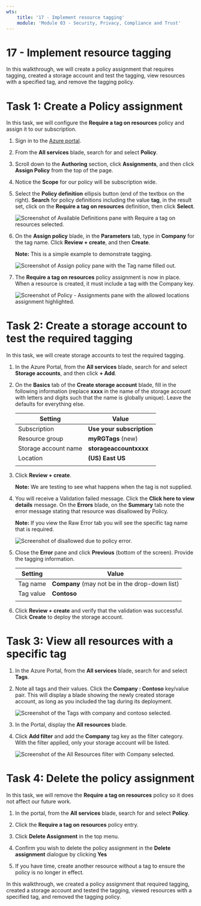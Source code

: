 ```yaml
---
wts:
    title: '17 - Implement resource tagging'
    module: 'Module 03 - Security, Privacy, Compliance and Trust'
---
```

# 17 - Implement resource tagging

In this walkthrough, we will create a policy assignment that requires tagging, created a storage account and test the tagging, view resources with a specified tag, and remove the tagging policy.

# Task 1: Create a Policy assignment

In this task, we will configure the **Require a tag on resources** policy and assign it to our subscription. 

1. Sign in to the [Azure portal](https://portal.azure.com).

2. From the **All services** blade, search for and select **Policy**.

3. Scroll down to the **Authoring** section, click **Assignments**, and then click **Assign Policy** from the top of the  page.

4. Notice the **Scope** for our policy will be subscription wide. 

5. Select the **Policy definition** ellipsis button (end of the textbox on the right). **Search** for policy definitions including the value **tag**, in the result set, click on the  **Require a tag on resources** definition, then click **Select**.

   ![Screenshot of Available Definitions pane with Require a tag on resources selected.](../images/1701.png)

6. On the **Assign policy** blade, in the **Parameters** tab, type in **Company** for the tag name. Click **Review + create**, and then **Create**.

    **Note:** This is a simple example to demonstrate tagging. 

    ![Screenshot of Assign policy pane with the Tag name filled out.](../images/1702.png)

7. The **Require a tag on resources** policy assignment is now in place. When a resource is created, it must include a tag with the Company key.

   ![Screenshot of Policy - Assignments pane with the allowed locations assignment highlighted.](../images/1703.png)

# Task 2: Create a storage account to test the required tagging

In this task, we will create storage accounts to test the required tagging. 

1. In the Azure Portal, from the **All services** blade, search for and select **Storage accounts**, and then click **+ Add**.

2. On the **Basics** tab of the **Create storage account** blade, fill in the following information (replace **xxxx** in the name of the storage account with letters and digits such that the name is globally unique). Leave the defaults for everything else.

    | Setting | Value | 
    | --- | --- |
    | Subscription | **Use your subscription** |
    | Resource group | **myRGTags** (new) |
    | Storage account name | **storageaccountxxxx** |
    | Location | **(US) East US** |
    | | |

3. Click **Review + create**. 

    **Note:** We are testing to see what happens when the tag is not supplied. 

4. You will receive a Validation failed message. Click the **Click here to view details** message. On the **Errors** blade, on the **Summary** tab note the error message stating that resource was disallowed by Policy.

    **Note:** If you view the Raw Error tab you will see the specific tag name that is required. 

    ![Screenshot of disallowed due to policy error.](../images/1704.png)

5. Close the **Error** pane and click **Previous** (bottom of the screen). Provide the tagging information. 

    | Setting | Value | 
    | --- | --- |
    | Tag name | **Company** (may not be in the drop-down list) |
    | Tag value | **Contoso** |
    | | |

6. Click **Review + create** and verify that the validation was successful. Click **Create** to deploy the storage account. 

# Task 3: View all resources with a specific tag

1. In the Azure Portal, from the **All services** blade, search for and select **Tags**.

2. Note all tags and their values. Click the **Company : Contoso** key/value pair. This will display a blade showing the newly created storage account, as long as you included the tag during its deployment. 

   ![Screenshot of the Tags with company and contoso selected.](../images/1705.png)

3. In the Portal, display the **All resources** blade.

4. Click **Add filter** and add the **Company** tag key as the filter category. With the filter applied, only your storage account will be listed.

    ![Screenshot of the All Resources filter with Company selected.](../images/1706.png)

# Task 4: Delete the policy assignment

In this task, we will remove the **Require a tag on resources** policy so it does not affect our future work. 

1. In the portal, from the **All services** blade, search for and select **Policy**.

2. Click the **Require a tag on resources** policy entry.

3. Click **Delete Assignment** in the top menu.

4. Confirm you wish to delete the policy assignment in the **Delete assignment** dialogue by clicking **Yes**

5. If you have time, create another resource without a tag to ensure the policy is no longer in effect.

In this walkthrough, we created a policy assignment that required tagging, created a storage account and tested the tagging, viewed resources with a specified tag, and removed the tagging policy.


